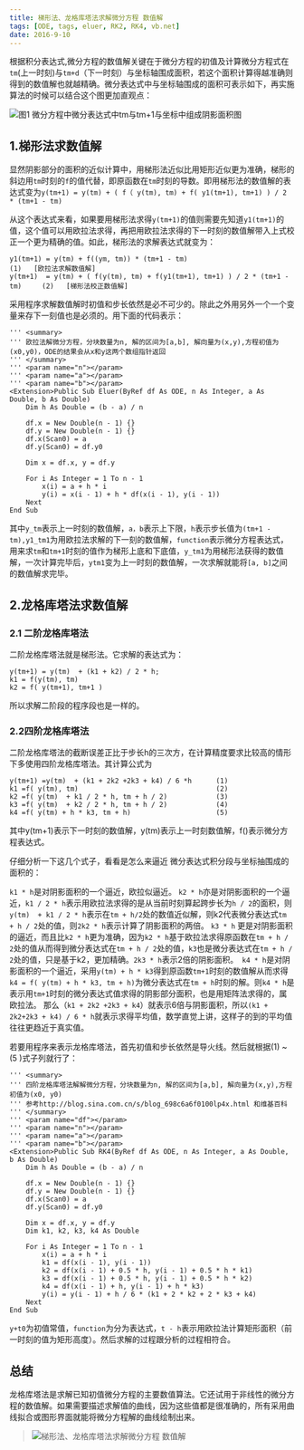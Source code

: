 ```yaml
---
title: 梯形法、龙格库塔法求解微分方程 数值解
tags: [ODE, tags, eluer, RK2, RK4, vb.net]
date: 2016-9-10
---
```


根据积分表达式,微分方程的数值解关键在于微分方程的初值及计算微分方程式在``tm``(上一时刻)与``tm+d``（下一时刻）与坐标轴围成面积，若这个面积计算得越准确则得到的数值解也就越精确。微分表达式中与坐标轴围成的面积可表示如下，再实施算法的时候可以结合这个图更加直观点：

![图1 微分方程中微分表达式中tm与tm+1与坐标中组成阴影面积图](https://raw.githubusercontent.com/xieguigang/xieguigang.github.io-hexo/master/images/ODE_Trapezoidal.png)
<!--more-->
## 1.梯形法求数值解

显然阴影部分的面积的近似计算中，用梯形法近似比用矩形近似更为准确，梯形的斜边用``tm``时刻的``f``的值代替，即原函数在``tm``时刻的导数。即用梯形法的数值解的表达式变为``y(tm+1) = y(tm) + ( f（ y(tm), tm) + f( y1(tm+1), tm+1) ) / 2 * (tm+1 - tm)``

从这个表达式来看，如果要用梯形法求得``y(tm+1)``的值则需要先知道``y1(tm+1)``的值，这个值可以用欧拉法求得，再把用欧拉法求得的下一时刻的数值解带入上式校正一个更为精确的值。如此，梯形法的求解表达式就变为：

```
y1(tm+1) = y(tm) + f((ym, tm)) * (tm+1 - tm)                                  (1)   [欧拉法求解数值解]
y(tm+1)  = y(tm) + ( f(y(tm), tm) + f(y1(tm+1), tm+1) ) / 2 * (tm+1 - tm)     (2)   [梯形法校正数值解]
```

采用程序求解数值解时初值和步长依然是必不可少的。除此之外用另外一个一个变量来存下一刻值也是必须的。用下面的代码表示：

```vbnet
''' <summary>
''' 欧拉法解微分方程，分块数量为n, 解的区间为[a,b], 解向量为(x,y),方程初值为(x0,y0)，ODE的结果会从x和y这两个数组指针返回
''' </summary>
''' <param name="n"></param>
''' <param name="a"></param>
''' <param name="b"></param>
<Extension>Public Sub Eluer(ByRef df As ODE, n As Integer, a As Double, b As Double)
    Dim h As Double = (b - a) / n

    df.x = New Double(n - 1) {}
    df.y = New Double(n - 1) {}
    df.x(Scan0) = a
    df.y(Scan0) = df.y0

    Dim x = df.x, y = df.y

    For i As Integer = 1 To n - 1
        x(i) = a + h * i
        y(i) = x(i - 1) + h * df(x(i - 1), y(i - 1))
    Next
End Sub
```

其中``y_tm``表示上一时刻的数值解，``a，b``表示上下限，``h``表示步长值为``(tm+1 - tm),y1_tm1``为用欧拉法求解的下一刻的数值解，``function``表示微分方程表达式，用来求``tm``和``tm+1``时刻的值作为梯形上底和下底值，``y_tm1``为用梯形法获得的数值解，一次计算完毕后，``ytm1``变为上一时刻的数值解，一次求解就能将``[a, b]``之间的数值解求完毕。

## 2.龙格库塔法求数值解
### 2.1 二阶龙格库塔法

二阶龙格库塔法就是梯形法。它求解的表达式为：
```
y(tm+1) = y(tm)  + (k1 + k2) / 2 * h;
k1 = f(y(tm), tm)
k2 = f( y(tm+1), tm+1 )
```

所以求解二阶段的程序段也是一样的。

### 2.2四阶龙格库塔法

二阶龙格库塔法的截断误差正比于步长h的三次方，在计算精度要求比较高的情形下多使用四阶龙格库塔法。其计算公式为

```
y(tm+1) =y(tm)  + (k1 + 2k2 +2k3 + k4) / 6 *h      (1)
k1 =f( y(tm), tm)                                  (2)
k2 =f( y(tm)  + k1 / 2 * h, tm + h / 2)            (3)
k3 =f( y(tm)  + k2 / 2 * h, tm + h / 2)            (4)
k4 =f( y(tm) + h * k3, tm + h)                     (5)
```

其中y(tm+1)表示下一时刻的数值解，y(tm)表示上一时刻数值解，f()表示微分方程表达式。

仔细分析一下这几个式子，看看是怎么来逼近 微分表达式积分段与坐标抽围成的面积的：

``k1 * h``是对阴影面积的一个逼近，欧拉似逼近。
``k2 * h``亦是对阴影面积的一个逼近，``k1 / 2 * h``表示用欧拉法求得的是从当前时刻算起跨步长为``h / 2``的面积，则``y(tm)  + k1 / 2 * h``表示在``tm + h/2``处的数值近似解，则k2代表微分表达式``tm + h / 2``处的值，则``2k2 * h``表示计算了阴影面积的两倍。
``k3 * h`` 更是对阴影面积的逼近，而且比``k2 * h``更为准确，因为``k2 * h``基于欧拉法求得原函数在``tm + h / 2``处的值从而得到微分表达式在``tm + h / 2``处的值，``k3``也是微分表达式在``tm + h / 2``处的值，只是基于k2，更加精确。``2k3 * h``表示2倍的阴影面积。``
k4 * h``是对阴影面积的一个逼近，采用``y(tm) + h * k3``得到原函数``tm+1``时刻的数值解从而求得``k4 = f( y(tm) + h * k3, tm + h)``为微分表达式在``tm + h``时刻的解。则``k4 * h``是表示用``tm+1``时刻的微分表达式值求得的阴影部分面积，也是用矩阵法求得的，属欧拉法。
那么（``k1 + 2k2 +2k3 + k4``）就表示6倍与阴影面积，所以``(k1 + 2k2+2k3 + k4) / 6 * h``就表示求得平均值，数学直觉上讲，这样子的到的平均值往往更趋近于真实值。

若要用程序来表示龙格库塔法，首先初值和步长依然是导火线。然后就根据(1) ~ (5 )式子列就行了：

```vbnet
''' <summary>
''' 四阶龙格库塔法解解微分方程，分块数量为n, 解的区间为[a,b], 解向量为(x,y),方程初值为(x0, y0)
''' 参考http://blog.sina.com.cn/s/blog_698c6a6f0100lp4x.html 和维基百科
''' </summary>
''' <param name="df"></param>
''' <param name="n"></param>
''' <param name="a"></param>
''' <param name="b"></param>
<Extension>Public Sub RK4(ByRef df As ODE, n As Integer, a As Double, b As Double)
    Dim h As Double = (b - a) / n

    df.x = New Double(n - 1) {}
    df.y = New Double(n - 1) {}
    df.x(Scan0) = a
    df.y(Scan0) = df.y0

    Dim x = df.x, y = df.y
    Dim k1, k2, k3, k4 As Double

    For i As Integer = 1 To n - 1
        x(i) = a + h * i
        k1 = df(x(i - 1), y(i - 1))
        k2 = df(x(i - 1) + 0.5 * h, y(i - 1) + 0.5 * h * k1)
        k3 = df(x(i - 1) + 0.5 * h, y(i - 1) + 0.5 * h * k2)
        k4 = df(x(i - 1) + h, y(i - 1) + h * k3)
        y(i) = y(i - 1) + h / 6 * (k1 + 2 * k2 + 2 * k3 + k4)
    Next
End Sub
```

``y+t0``为初值常值，``function``为分为表达式，``t - h``表示用欧拉法计算矩形面积（前一时刻的值为矩形高度）。然后求解的过程跟分析的过程相符合。

## 总结

龙格库塔法是求解已知初值微分方程的主要数值算法。它还试用于非线性的微分方程的数值解。如果需要描述求解值的曲线，因为这些值都是很准确的，所有采用曲线拟合或图形界面就能将微分方程解的曲线绘制出来。

> ![梯形法、龙格库塔法求解微分方程 数值解](https://raw.githubusercontent.com/xieguigang/xieguigang.github.io-hexo/master/images/qrcode/ODE_TrapezoidalMethod.png)